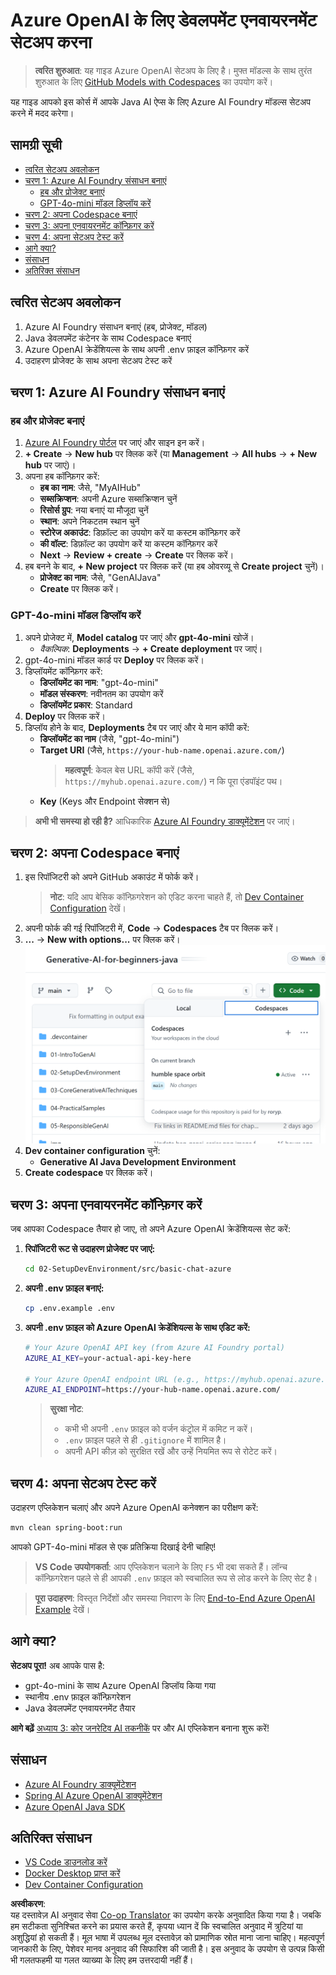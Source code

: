 <!--
CO_OP_TRANSLATOR_METADATA:
{
  "original_hash": "e00bbea0f95c611aa3bec676d23e8b43",
  "translation_date": "2025-07-21T16:25:13+00:00",
  "source_file": "02-SetupDevEnvironment/getting-started-azure-openai.md",
  "language_code": "hi"
}
-->
# Azure OpenAI के लिए डेवलपमेंट एनवायरनमेंट सेटअप करना

> **त्वरित शुरुआत**: यह गाइड Azure OpenAI सेटअप के लिए है। मुफ्त मॉडल्स के साथ तुरंत शुरुआत के लिए [GitHub Models with Codespaces](./README.md#quick-start-cloud) का उपयोग करें।

यह गाइड आपको इस कोर्स में आपके Java AI ऐप्स के लिए Azure AI Foundry मॉडल्स सेटअप करने में मदद करेगा।

## सामग्री सूची

- [त्वरित सेटअप अवलोकन](../../../02-SetupDevEnvironment)
- [चरण 1: Azure AI Foundry संसाधन बनाएं](../../../02-SetupDevEnvironment)
  - [हब और प्रोजेक्ट बनाएं](../../../02-SetupDevEnvironment)
  - [GPT-4o-mini मॉडल डिप्लॉय करें](../../../02-SetupDevEnvironment)
- [चरण 2: अपना Codespace बनाएं](../../../02-SetupDevEnvironment)
- [चरण 3: अपना एनवायरनमेंट कॉन्फ़िगर करें](../../../02-SetupDevEnvironment)
- [चरण 4: अपना सेटअप टेस्ट करें](../../../02-SetupDevEnvironment)
- [आगे क्या?](../../../02-SetupDevEnvironment)
- [संसाधन](../../../02-SetupDevEnvironment)
- [अतिरिक्त संसाधन](../../../02-SetupDevEnvironment)

## त्वरित सेटअप अवलोकन

1. Azure AI Foundry संसाधन बनाएं (हब, प्रोजेक्ट, मॉडल)
2. Java डेवलपमेंट कंटेनर के साथ Codespace बनाएं
3. Azure OpenAI क्रेडेंशियल्स के साथ अपनी .env फ़ाइल कॉन्फ़िगर करें
4. उदाहरण प्रोजेक्ट के साथ अपना सेटअप टेस्ट करें

## चरण 1: Azure AI Foundry संसाधन बनाएं

### हब और प्रोजेक्ट बनाएं

1. [Azure AI Foundry पोर्टल](https://ai.azure.com/) पर जाएं और साइन इन करें।
2. **+ Create** → **New hub** पर क्लिक करें (या **Management** → **All hubs** → **+ New hub** पर जाएं)।
3. अपना हब कॉन्फ़िगर करें:
   - **हब का नाम**: जैसे, "MyAIHub"
   - **सब्सक्रिप्शन**: अपनी Azure सब्सक्रिप्शन चुनें
   - **रिसोर्स ग्रुप**: नया बनाएं या मौजूदा चुनें
   - **स्थान**: अपने निकटतम स्थान चुनें
   - **स्टोरेज अकाउंट**: डिफ़ॉल्ट का उपयोग करें या कस्टम कॉन्फ़िगर करें
   - **की वॉल्ट**: डिफ़ॉल्ट का उपयोग करें या कस्टम कॉन्फ़िगर करें
   - **Next** → **Review + create** → **Create** पर क्लिक करें।
4. हब बनने के बाद, **+ New project** पर क्लिक करें (या हब ओवरव्यू से **Create project** चुनें)।
   - **प्रोजेक्ट का नाम**: जैसे, "GenAIJava"
   - **Create** पर क्लिक करें।

### GPT-4o-mini मॉडल डिप्लॉय करें

1. अपने प्रोजेक्ट में, **Model catalog** पर जाएं और **gpt-4o-mini** खोजें।
   - *वैकल्पिक*: **Deployments** → **+ Create deployment** पर जाएं।
2. gpt-4o-mini मॉडल कार्ड पर **Deploy** पर क्लिक करें।
3. डिप्लॉयमेंट कॉन्फ़िगर करें:
   - **डिप्लॉयमेंट का नाम**: "gpt-4o-mini"
   - **मॉडल संस्करण**: नवीनतम का उपयोग करें
   - **डिप्लॉयमेंट प्रकार**: Standard
4. **Deploy** पर क्लिक करें।
5. डिप्लॉय होने के बाद, **Deployments** टैब पर जाएं और ये मान कॉपी करें:
   - **डिप्लॉयमेंट का नाम** (जैसे, "gpt-4o-mini")
   - **Target URI** (जैसे, `https://your-hub-name.openai.azure.com/`)  
      > **महत्वपूर्ण**: केवल बेस URL कॉपी करें (जैसे, `https://myhub.openai.azure.com/`) न कि पूरा एंडपॉइंट पथ।
   - **Key** (Keys और Endpoint सेक्शन से)

> **अभी भी समस्या हो रही है?** आधिकारिक [Azure AI Foundry डाक्यूमेंटेशन](https://learn.microsoft.com/azure/ai-foundry/how-to/create-projects?tabs=ai-foundry&pivots=hub-project) पर जाएं।

## चरण 2: अपना Codespace बनाएं

1. इस रिपॉजिटरी को अपने GitHub अकाउंट में फोर्क करें।
   > **नोट**: यदि आप बेसिक कॉन्फ़िगरेशन को एडिट करना चाहते हैं, तो [Dev Container Configuration](../../../.devcontainer/devcontainer.json) देखें।
2. अपनी फोर्क की गई रिपॉजिटरी में, **Code** → **Codespaces** टैब पर क्लिक करें।
3. **...** → **New with options...** पर क्लिक करें।  
![Codespace विकल्पों के साथ बनाना](../../../translated_images/codespaces.9945ded8ceb431a58e8bee7f212e8c62b55733b7e302fd58194fadc95472fa3c.hi.png)
4. **Dev container configuration** चुनें: 
   - **Generative AI Java Development Environment**
5. **Create codespace** पर क्लिक करें।

## चरण 3: अपना एनवायरनमेंट कॉन्फ़िगर करें

जब आपका Codespace तैयार हो जाए, तो अपने Azure OpenAI क्रेडेंशियल्स सेट करें:

1. **रिपॉजिटरी रूट से उदाहरण प्रोजेक्ट पर जाएं:**
   ```bash
   cd 02-SetupDevEnvironment/src/basic-chat-azure
   ```

2. **अपनी .env फ़ाइल बनाएं:**
   ```bash
   cp .env.example .env
   ```

3. **अपनी .env फ़ाइल को Azure OpenAI क्रेडेंशियल्स के साथ एडिट करें:**
   ```bash
   # Your Azure OpenAI API key (from Azure AI Foundry portal)
   AZURE_AI_KEY=your-actual-api-key-here
   
   # Your Azure OpenAI endpoint URL (e.g., https://myhub.openai.azure.com/)
   AZURE_AI_ENDPOINT=https://your-hub-name.openai.azure.com/
   ```

   > **सुरक्षा नोट**: 
   > - कभी भी अपनी `.env` फ़ाइल को वर्जन कंट्रोल में कमिट न करें।
   > - `.env` फ़ाइल पहले से ही `.gitignore` में शामिल है।
   > - अपनी API कीज़ को सुरक्षित रखें और उन्हें नियमित रूप से रोटेट करें।

## चरण 4: अपना सेटअप टेस्ट करें

उदाहरण एप्लिकेशन चलाएं और अपने Azure OpenAI कनेक्शन का परीक्षण करें:

```bash
mvn clean spring-boot:run
```

आपको GPT-4o-mini मॉडल से एक प्रतिक्रिया दिखाई देनी चाहिए!

> **VS Code उपयोगकर्ता**: आप एप्लिकेशन चलाने के लिए `F5` भी दबा सकते हैं। लॉन्च कॉन्फ़िगरेशन पहले से ही आपकी `.env` फ़ाइल को स्वचालित रूप से लोड करने के लिए सेट है।

> **पूरा उदाहरण**: विस्तृत निर्देशों और समस्या निवारण के लिए [End-to-End Azure OpenAI Example](./src/basic-chat-azure/README.md) देखें।

## आगे क्या?

**सेटअप पूरा!** अब आपके पास है:
- gpt-4o-mini के साथ Azure OpenAI डिप्लॉय किया गया
- स्थानीय .env फ़ाइल कॉन्फ़िगरेशन
- Java डेवलपमेंट एनवायरनमेंट तैयार

**आगे बढ़ें** [अध्याय 3: कोर जनरेटिव AI तकनीकें](../03-CoreGenerativeAITechniques/README.md) पर और AI एप्लिकेशन बनाना शुरू करें!

## संसाधन

- [Azure AI Foundry डाक्यूमेंटेशन](https://learn.microsoft.com/azure/ai-services/)
- [Spring AI Azure OpenAI डाक्यूमेंटेशन](https://docs.spring.io/spring-ai/reference/api/clients/azure-openai-chat.html)
- [Azure OpenAI Java SDK](https://learn.microsoft.com/java/api/overview/azure/ai-openai-readme)

## अतिरिक्त संसाधन

- [VS Code डाउनलोड करें](https://code.visualstudio.com/Download)
- [Docker Desktop प्राप्त करें](https://www.docker.com/products/docker-desktop)
- [Dev Container Configuration](../../../.devcontainer/devcontainer.json)

**अस्वीकरण**:  
यह दस्तावेज़ AI अनुवाद सेवा [Co-op Translator](https://github.com/Azure/co-op-translator) का उपयोग करके अनुवादित किया गया है। जबकि हम सटीकता सुनिश्चित करने का प्रयास करते हैं, कृपया ध्यान दें कि स्वचालित अनुवाद में त्रुटियां या अशुद्धियां हो सकती हैं। मूल भाषा में उपलब्ध मूल दस्तावेज़ को प्रामाणिक स्रोत माना जाना चाहिए। महत्वपूर्ण जानकारी के लिए, पेशेवर मानव अनुवाद की सिफारिश की जाती है। इस अनुवाद के उपयोग से उत्पन्न किसी भी गलतफहमी या गलत व्याख्या के लिए हम उत्तरदायी नहीं हैं।